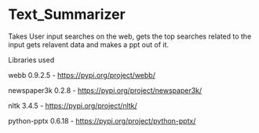 # Text_Summarizer

Takes User input searches on the web, gets the top searches related to the input gets relavent data and makes a ppt out of it.

Libraries used

webb 0.9.2.5       - https://pypi.org/project/webb/

newspaper3k 0.2.8  - https://pypi.org/project/newspaper3k/

nltk 3.4.5         - https://pypi.org/project/nltk/

python-pptx 0.6.18 - https://pypi.org/project/python-pptx/
